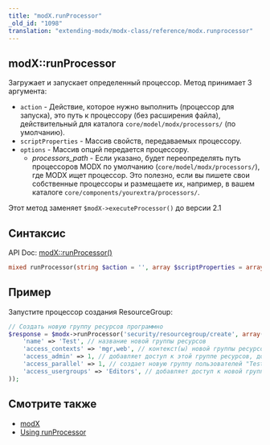 ```yaml
---
title: "modX.runProcessor"
_old_id: "1098"
translation: "extending-modx/modx-class/reference/modx.runprocessor"
---
```


## modX::runProcessor

Загружает и запускает определенный процессор. Метод принимает 3 аргумента:

- `action` - Действие, которое нужно выполнить (процессор для запуска), это путь к процессору (без расширения файла), действительный для каталога `core/model/modx/processors/` (по умолчанию).
- `scriptProperties` - Массив свойств, передаваемых процессору.
- `options` - Массив опций передается процессору.
    - _processors\_path_ - Если указано, будет переопределять путь процессоров MODX по умолчанию (`core/model/modx/processors/`), где MODX ищет процессор. Это полезно, если вы пишете свои собственные процессоры и размещаете их, например, в вашем каталоге `core/components/yourextra/processors/`.

Этот метод заменяет `$modX->executeProcessor()` до версии 2.1

## Синтаксис

API Doc: [modX::runProcessor()](http://api.modx.com/revolution/2.2/db_core_model_modx_modx.class.html#%5CmodX::runProcessor())

``` php
mixed runProcessor(string $action = '', array $scriptProperties = array(), array $options = array())
```

## Пример

Запустите процессор создания ResourceGroup:

``` php
// Cоздать новую группу ресурсов программно
$response = $modx->runProcessor('security/resourcegroup/create', array(
    'name' => 'Test', // название новой группы ресурсов
    'access_contexts' => 'mgr,web', // контекст(ы) новой группы ресурсов ограничивает доступ в
    'access_admin' => 1, // добавляет доступ к этой группе ресурсов, доступ к этой группе ресурсов для Administrators
    'access_parallel' => 1, // создает новую группу пользователей "Test" параллельно с группой ресурсов
    'access_usergroups' => 'Editors', // добавляет доступ к новой группе ресурсов для группы пользователей "Editors"
));
```

## Смотрите также

- [modX](extending-modx/core-model/modx "modX")
- [Using runProcessor](extending-modx/processors/using-runprocessor)
